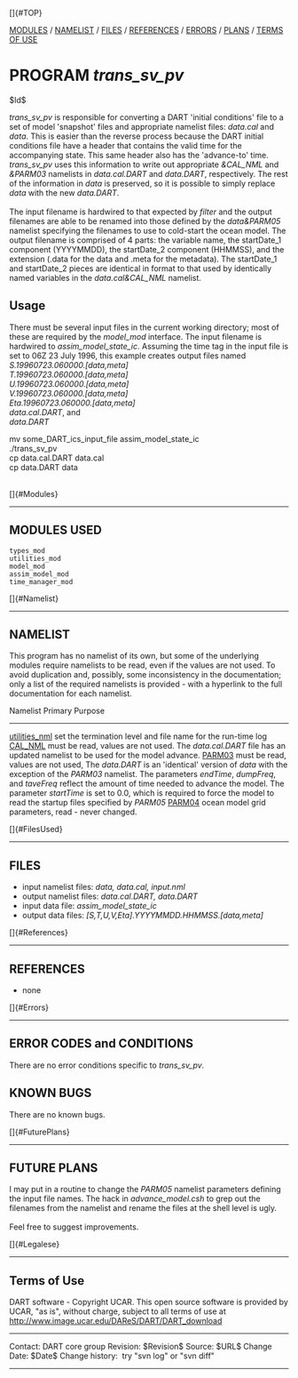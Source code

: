 []{#TOP}

[MODULES](#Modules) / [NAMELIST](#Namelist) / [FILES](#FilesUsed) /
[REFERENCES](#References) / [ERRORS](#Errors) / [PLANS](#FuturePlans) /
[TERMS OF USE](#Legalese)

PROGRAM *trans\_sv\_pv*
=======================

\$Id\$

*trans\_sv\_pv* is responsible for converting a DART 'initial
conditions' file to a set of model 'snapshot' files and appropriate
namelist files: *data.cal* and *data*. This is easier than the reverse
process because the DART initial conditions file have a header that
contains the valid time for the accompanying state. This same header
also has the 'advance-to' time. *trans\_sv\_pv* uses this information to
write out appropriate *&CAL\_NML* and *&PARM03* namelists in
*data.cal.DART* and *data.DART*, respectively. The rest of the
information in *data* is preserved, so it is possible to simply replace
*data* with the new *data.DART*.\
\
The input filename is hardwired to that expected by *filter* and the
output filenames are able to be renamed into those defined by the
*data&PARM05* namelist specifying the filenames to use to cold-start the
ocean model. The output filename is comprised of 4 parts: the variable
name, the startDate\_1 component (YYYYMMDD), the startDate\_2 component
(HHMMSS), and the extension (.data for the data and .meta for the
metadata). The startDate\_1 and startDate\_2 pieces are identical in
format to that used by identically named variables in the
*data.cal&CAL\_NML* namelist.

Usage
-----

There must be several input files in the current working directory; most
of these are required by the *model\_mod* interface. The input filename
is hardwired to *assim\_model\_state\_ic*. Assuming the time tag in the
input file is set to 06Z 23 July 1996, this example creates output files
named\
*S.19960723.060000.\[data,meta\]*\
*T.19960723.060000.\[data,meta\]*\
*U.19960723.060000.\[data,meta\]*\
*V.19960723.060000.\[data,meta\]*\
*Eta.19960723.060000.\[data,meta\]*\
*data.cal.DART*, and\
*data.DART*

<div class="unix">

mv some\_DART\_ics\_input\_file assim\_model\_state\_ic\
./trans\_sv\_pv\
cp data.cal.DART data.cal\
cp data.DART data

</div>

\
[]{#Modules}

------------------------------------------------------------------------

MODULES USED
------------

    types_mod
    utilities_mod
    model_mod
    assim_model_mod
    time_manager_mod

[]{#Namelist}

------------------------------------------------------------------------

NAMELIST
--------

This program has no namelist of its own, but some of the underlying
modules require namelists to be read, even if the values are not used.
To avoid duplication and, possibly, some inconsistency in the
documentation; only a list of the required namelists is provided - with
a hyperlink to the full documentation for each namelist.

  Namelist                                                                                  Primary Purpose
  ----------------------------------------------------------------------------------------- --------------------------------------------------------------------------------------------------------------------------------------------------------------------------------------------------------------------------------------------------------------------------------------------------------------------------------------------------------------------------------
  [utilities\_nml](../../assimilation_code/modules/utilities/utilities_mod.html#Namelist)   set the termination level and file name for the run-time log
  [CAL\_NML](model_mod.html#namelist_cal_nml)                                               must be read, values are not used. The *data.cal.DART* file has an updated namelist to be used for the model advance.
  [PARM03](model_mod.html#namelist_parm03)                                                  must be read, values are not used, The *data.DART* is an 'identical' version of *data* with the exception of the *PARM03* namelist. The parameters *endTime*, *dumpFreq*, and *taveFreq* reflect the amount of time needed to advance the model. The parameter *startTime* is set to 0.0, which is required to force the model to read the startup files specified by *PARM05*
  [PARM04](model_mod.html#namelist_parm04)                                                  ocean model grid parameters, read - never changed.

[]{#FilesUsed}

------------------------------------------------------------------------

FILES
-----

-   input namelist files: *data, data.cal, input.nml*
-   output namelist files: *data.cal.DART, data.DART*
-   input data file: *assim\_model\_state\_ic*
-   output data files: *\[S,T,U,V,Eta\].YYYYMMDD.HHMMSS.\[data,meta\]*

[]{#References}

------------------------------------------------------------------------

REFERENCES
----------

-   none

[]{#Errors}

------------------------------------------------------------------------

ERROR CODES and CONDITIONS
--------------------------

There are no error conditions specific to *trans\_sv\_pv*.

KNOWN BUGS
----------

There are no known bugs.

[]{#FuturePlans}

------------------------------------------------------------------------

FUTURE PLANS
------------

I may put in a routine to change the *PARM05* namelist parameters
defining the input file names. The hack in *advance\_model.csh* to grep
out the filenames from the namelist and rename the files at the shell
level is ugly.\
\
Feel free to suggest improvements.

[]{#Legalese}

------------------------------------------------------------------------

Terms of Use
------------

DART software - Copyright UCAR. This open source software is provided by
UCAR, "as is", without charge, subject to all terms of use at
<http://www.image.ucar.edu/DAReS/DART/DART_download>

  ------------------ -----------------------------
  Contact:           DART core group
  Revision:          \$Revision\$
  Source:            \$URL\$
  Change Date:       \$Date\$
  Change history:    try "svn log" or "svn diff"
  ------------------ -----------------------------


